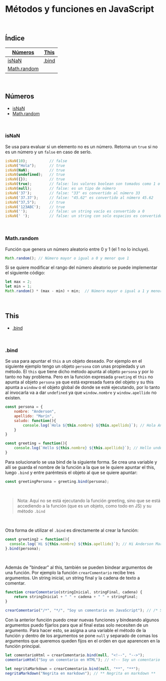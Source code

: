 # Métodos y funciones en JavaScript

<br>

## Índice

[Números](#números) | [This](#this) 
--- | --- 
[isNaN](#isnan) | [.bind](#bind)
[Math.random](#mathrandom) | 

<br>

## Números

- [isNaN](#isnan)
- [Math.random](#mathrandom)

<br>

### isNaN

Se usa para evaluar si un elemento no es un número. Retorna un `true` si no es un número y un `false` en caso de serlo.

```js
isNaN(10);          // false
isNaN("Hola");      // true
isNaN(NaN);         // true
isNaN(undefined);   // true
isNaN({});          // true
isNaN(true);        // false: los valores boolean son tomados como 1 o 0
isNaN(null);        // false: es un tipo de número
isNaN('37');        // false: "33" es convertido al número 33
isNaN('37.37');     // false: "45.62" es convertido al número 45.62
isNaN("37,5");      // true
isNaN('123ABC');    // true
isNaN('');          // false: un string vacío es convertido a 0
isNaN(' ');         // false: un string con solo espacios es convertido a 0
```
<br>

### Math.random

Función que genera un número aleatorio entre 0 y 1 (el 1 no lo incluye). 

```js
Math.random(); // Número mayor o igual a 0 y menor que 1
```
Si se quiere modificar el rango del número aleatorio se puede implementar el siguiente código:

```js
let max = 2;
let min = 1;
Math.random() * (max - min) + min;  // Número mayor o igual a 1 y menor que 2
```

<br>

## This

- [.bind](#bind)

<br>

### .bind

Se usa para apuntar el `this` a un objeto deseado. Por ejemplo en el siguiente ejemplo tengo un objeto `persona` con unas propiedads y un método. El `this` que tiene dicho método apunta al objeto `persona` y por lo tanto no hay problema. Pero en la función expresada `greeting` el `this` no apunta al objeto `persona` ya que está expresada fuera del objeto y su this apunta a `window` o el objeto global de donde se esté ejecutando, por lo tanto al invocarla va a dar `undefined` ya que `window.nombre` y `window.apellido` no existen.

```js
const persona = {
    nombre: "Anderson",
    apellido: "Marín",
    saludo: function(){
        console.log(`Hola ${this.nombre} ${this.apellido}`); // Hola Anderson Marín
    }
}

const greeting = function(){
    console.log(`Hello ${this.nombre} ${this.apellido}`); // Hello undefined undefined
}
``` 

Para solucionarlo se usa bind de la siguiente forma. Se crea una variable y allí se guarda el nombre de la función a la que se le quiere apuntar el this, luego `.bind` y entre paréntesis el objeto al que se quiere apuntar:

```js
const greetingPersona = greeting.bind(persona);
```

<br>

>Nota: Aquí no se está ejecutando la función greeting, sino que se está accediendo a la función (que es un objeto, como todo en JS) y su método `.bind`

<br>

Otra forma de utilizar el `.bind` es directamente al crear la función:

```js
const greeting2 = function(){
  console.log(`Hi ${this.nombre} ${this.apellido}`); // Hi Anderson Marín
}.bind(persona);
```

<br>

Además de "bindear" al this, también se pueden bindear argumentos de una función. Por ejemplo la función `crearComentario` recibe tres argumentos. Un string inicial, un string final y la cadena de texto a comentar. 

```js
function crearComentario(stringInicial, stringFinal, cadena) {
    return stringInicial + " " + cadena + " " + stringFinal;
}

crearComentario("/*", "*/", "Soy un comentario en JavaScript"); // /* Soy un comentario en JavaScript */
```

Con la anterior función puedo crear nuevas funciones y bindeando algunos argumentos puedo fijarlos para que al final estas solo necesiten de un argumento. Para hacer esto, se asigna a una variable el método de la función y dentro de los argumentos se pone `null` y separado de comas los argumentos que queremos queden fijos en el orden en que aparencen en la función principal.

```js
let comentarioHtml = crearComentario.bind(null, "<!--", "-->");
comentarioHtml("Soy un comentario en HTML"); // <!-- Soy un comentario en HTML -->

let negritaMarkdown = crearComentario.bind(null, "**", "**");
negritaMarkdown("Negrita en markdown"); // ** Negrita en markdown **
```
